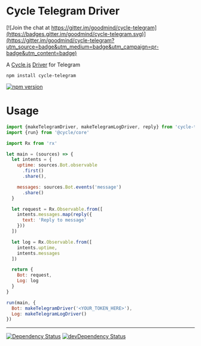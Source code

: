 # Cycle Telegram Driver

[![Join the chat at https://gitter.im/goodmind/cycle-telegram](https://badges.gitter.im/goodmind/cycle-telegram.svg)](https://gitter.im/goodmind/cycle-telegram?utm_source=badge&utm_medium=badge&utm_campaign=pr-badge&utm_content=badge)

A  [Cycle.js](http://cycle.js.org) [Driver](http://cycle.js.org/drivers.html) for Telegram

```
npm install cycle-telegram
```

[![npm version](https://badge.fury.io/js/cycle-telegram.svg)](https://badge.fury.io/js/cycle-telegram)

# Usage

```js
import {makeTelegramDriver, makeTelegramLogDriver, reply} from 'cycle-telegram'
import {run} from '@cycle/core'

import Rx from 'rx'

let main = (sources) => {
  let intents = {
    uptime: sources.Bot.observable
      .first()
      .share(),

    messages: sources.Bot.events('message')
      .share()
  }

  let request = Rx.Observable.from([
    intents.messages.map(reply({
      text: 'Reply to message'
    }))
  ])

  let log = Rx.Observable.from([
    intents.uptime,
    intents.messages
  ])

  return {
    Bot: request,
    Log: log
  }
}

run(main, {
  Bot: makeTelegramDriver('<YOUR_TOKEN_HERE>'),
  Log: makeTelegramLogDriver()
})
```

- - -

[![Dependency Status](https://david-dm.org/goodmind/cycle-telegram.svg)](https://david-dm.org/goodmind/cycle-telegram)
[![devDependency Status](https://david-dm.org/goodmind/cycle-telegram/dev-status.svg)](https://david-dm.org/goodmind/cycle-telegram#info=devDependencies)
